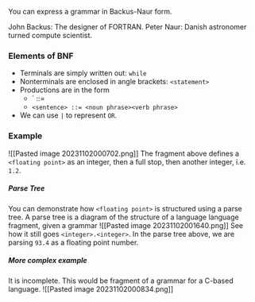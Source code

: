 You can express a grammar in Backus-Naur form.

John Backus: The designer of FORTRAN.
Peter Naur: Danish astronomer turned compute scientist.

### Elements of BNF
- Terminals are simply written out: `while`
- Nonterminals are enclosed in angle brackets: `<statement>`
- Productions are in the form
  - `<nonterminal> ::= <sequence of terminals or nonterminals>
  - `<sentence> ::= <noun phrase><verb phrase>`
- We can use `|` to represent `OR`.


### Example
![[Pasted image 20231102000702.png]]
The fragment above defines a `<floating point>` as an integer, then a full stop, then another integer, i.e. `1.2`.

##### Parse Tree
You can demonstrate how `<floating point>` is structured using a parse tree.
A parse tree is a diagram of the structure of a language language fragment, given a grammar
![[Pasted image 20231102001640.png]]
See how it still goes `<integer>.<integer>`.
In the parse tree above, we are parsing `93.4` as a floating point number.


##### More complex example
It is incomplete. This would be fragment of a grammar for a C-based language.
![[Pasted image 20231102000834.png]]